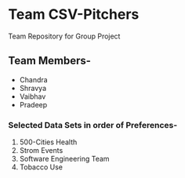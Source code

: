 # Team CSV-Pitchers
Team Repository for Group Project
## **Team Members-**
* Chandra
* Shravya
* Vaibhav
* Pradeep


### Selected Data Sets in order of Preferences-

1. 500-Cities Health
2. Strom Events
3. Software Engineering Team
4. Tobacco Use
